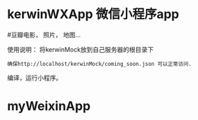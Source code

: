 # kerwinWXApp 微信小程序app



#豆瓣电影， 照片， 地图...



使用说明：
    将kerwinMock放到自己服务器的根目录下

    确保http://localhost/kerwinMock/coming_soon.json 可以正常访问.
    
    
    
编译，运行小程序。
    

    

 
# myWeixinApp
